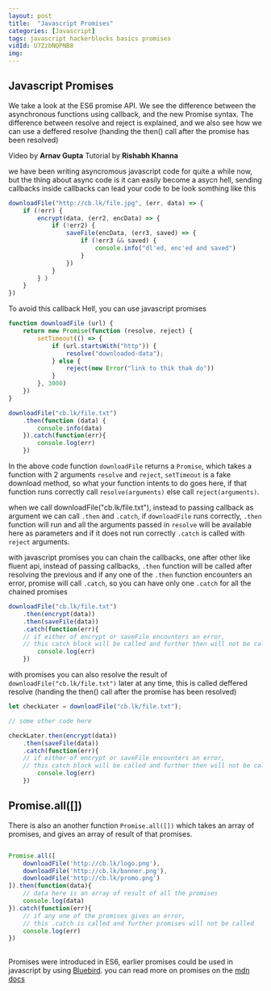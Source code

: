 ```yaml
---
layout: post
title:  "Javascript Promises"
categories: [Javascript]
tags: javascript hackerblocks basics promises
vidId: U7ZzbNQPNB8
img: 
---
```



## Javascript Promises

We take a look at the ES6 promise API. We see the difference between the asynchronous functions using callback, and the new Promise syntax. The difference between resolve and reject is explained, and we also see how we can use a deffered resolve (handing the then() call after the promise has been resolved)

Video by **Arnav Gupta**
Tutorial by **Rishabh Khanna**


we have been writing asyncromous javascript code for quite a while now, but the thing about async code is it can easily become a asycn hell, sending callbacks inside callbacks can lead your code to be look somthing like this

```javascript
downloadFile("http://cb.lk/file.jpg", (err, data) => {
    if (!err) {
        encrypt(data, (err2, encData) => {
            if (!err2) {
                saveFile(encData, (err3, saved) => {
                    if (!err3 && saved) {
                        console.info("dl'ed, enc'ed and saved")
                    }
                })
            }
        } )
    }
})
```
To avoid this callback Hell, you can use javascript promises

```javascript
function downloadFile (url) {
    return new Promise(function (resolve, reject) {
        setTimeout(() => {
            if (url.startsWith("http")) {
                resolve("downloaded-data");
            } else {
                reject(new Error("link to thik thak do"))
            }
        }, 3000)
    })
}

downloadFile("cb.lk/file.txt")
    .then(function (data) {
        console.info(data)
    }).catch(function(err){
    	console.log(err)
    })
```
In the above code function `downloadFile` returns a `Promise`, which takes a function with 2 arguments  `resolve` and `reject`, `setTimeout` is a fake download method, so what your function intents to do goes here, if that function runs correctly call `resolve(arguments)` else call `reject(arguments)`.



when we call downloadFile("cb.lk/file.txt"), instead to passing callback as argument we can call `.then` and `.catch`, if `downloadFile` runs correctly, `.then` function will run and all the arguments passed in `resolve` will be available here as parameters and if it does not run correctly `.catch` is called with `reject` arguments.

with javascript promises you can chain the callbacks, one after other like fluent api, instead of passing callbacks, `.then` function will be called after resolving the previous and if any one of the `.then` function encounters an error, promise will call `.catch`, so you can have only one `.catch` for all the chained promises

```javascript
downloadFile("cb.lk/file.txt")
    .then(encrypt(data))
    .then(saveFile(data))
    .catch(function(err){
    // if either of encrypt or saveFile encounters an error, 
    // this catch block will be called and further then will not be called
    	console.log(err)
    })
```

with promises you can also resolve the result of `downloadFile("cb.lk/file.txt")` later at any time, this is called deffered resolve (handing the then() call after the promise has been resolved)

```javascript
let checkLater = downloadFile("cb.lk/file.txt");

// some other code here

checkLater.then(encrypt(data))
    .then(saveFile(data))
    .catch(function(err){
    // if either of encrypt or saveFile encounters an error, 
    // this catch block will be called and further then will not be called
    	console.log(err)
    })
```


## Promise.all([])

There is also an another function `Promise.all([])` which takes an array of promises, and gives an array of result of that promises.

```javascript

Promise.all([
    downloadFile('http://cb.lk/logo.png'),
    downloadFile('http://cb.lk/banner.png'),
    downloadFile('http://cb.lk/promo.png')
]).then(function(data){
	// data here is an array of result of all the promises
    console.log(data)
}).catch(function(err){
	// if any one of the promises gives an error,
    // this .catch is called and further promises will not be called
    console.log(err)
})
```
##

Promises were introduced in ES6, earlier promises could be used in javascript by using [Bluebird](http://bluebirdjs.com/docs/getting-started.html). you can read more on promises on the [mdn docs](https://developer.mozilla.org/en-US/docs/Web/JavaScript/Reference/Global_Objects/Promise)







